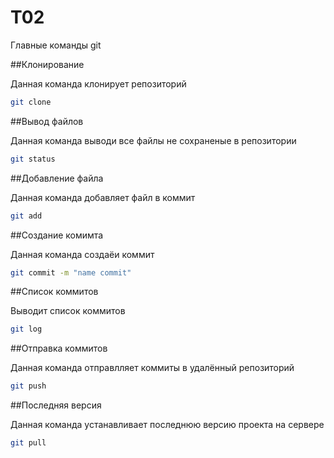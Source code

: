 # T02
Главные команды git

##Клонирование 

Данная команда клонирует репозиторий 
```bash
git clone
```
##Вывод файлов

Данная команда выводи все файлы не сохраненые в репозитории 
```bash
git status
```
##Добавление файла

Данная команда добавляет файл в коммит
```bash
git add
```
##Создание комимта

Данная команда создаёи коммит
```bash
git commit -m "name commit"
```
##Cписок коммитов

Выводит список коммитов
```bash
git log
```
##Отправка коммитов

Данная команда отправлляет коммиты в удалённый репозиторий 
```bash
git push
```
##Последняя версия

Данная команда устанавливает последнюю версию проекта на сервере 
```bash
git pull
```
